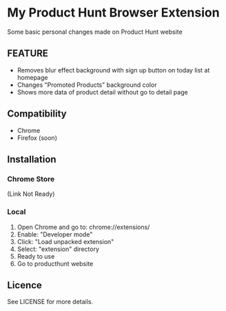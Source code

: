 # My Product Hunt Browser Extension
Some basic personal changes made on Product Hunt website

## FEATURE
- Removes blur effect background with sign up button on today list at homepage
- Changes "Promoted Products" background color
- Shows more data of product detail without go to detail page

## Compatibility
- Chrome
- Firefox (soon)

## Installation

### Chrome Store
(Link Not Ready)

### Local

1. Open Chrome and go to: chrome://extensions/
2. Enable: "Developer mode"
3. Click: "Load unpacked extension"
4. Select: "extension" directory
5. Ready to use
6. Go to producthunt website

## Licence
See LICENSE for more details.